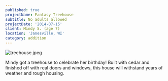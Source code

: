 ```yaml
---
published: true
projectName: Fantasy Treehouse
subtitle: No adults allowed
projectDate: '2014-07-15'
client: Mindy S. (age 7)
location: 'Janesville, WI'
category: addition
---
```

![treehouse.jpeg]({{site.baseurl}}/img/portfolio/treehouse.jpeg)

Mindy got a treehouse to celebrate her birthday! Built with cedar and finished off with real doors and windows, this house will withstand years of weather and rough housing.
